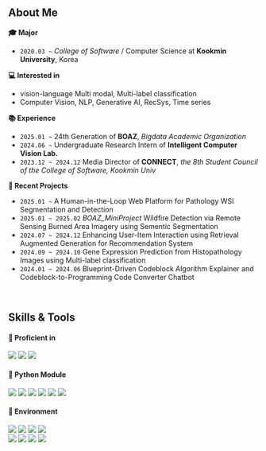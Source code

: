 <br>

## About Me
**:mortar_board: Major**  
+ `2020.03 ~` _College of Software_ / Computer Science at **Kookmin University**, Korea

**:computer: Interested in**
+ vision-language Multi modal, Multi-label classification
+ Computer Vision, NLP, Generative AI, RecSys, Time series

**:books: Experience**
+ `2025.01 ~` 24th Generation of **BOAZ**, _Bigdata Academic Organization_
+ `2024.06 ~` Undergraduate Research Intern of **Intelligent Computer Vision Lab.**
+ `2023.12 ~ 2024.12` Media Director of **CONNECT**, _the 8th Student Council of the College of Software, Kookmin Univ_

**:bookmark_tabs: Recent Projects**
+ `2025.01 ~` A Human-in-the-Loop Web Platform for Pathology WSI Segmentation and Detection
+ `2025.01 ~ 2025.02` _BOAZ_MiniProject_ Wildfire Detection via Remote Sensing Burned Area Imagery using Sementic Segmentation
+ `2024.07 ~ 2024.12` Enhancing User-Item Interaction using Retrieval Augmented Generation for Recommendation System
+ `2024.09 ~ 2024.10` Gene Expression Prediction from Histopathology Images using Multi-label classification
+ `2024.01 ~ 2024.06` Blueprint-Driven Codeblock Algorithm Explainer and Codeblock-to-Programming Code Converter Chatbot

<br>

## Skills & Tools
<div align="left">

#### 📘 Proficient in

<img src="https://img.shields.io/badge/Python-3776AB?style=flat&logo=Python&logoColor=white"/>
  
<img src="https://img.shields.io/badge/-C++-blue?logo=cplusplus"/>

<img src="https://img.shields.io/badge/Java-ED8B00?logo=openjdk&logoColor=white"/>

<br>

#### 📕 Python Module

<img src="https://img.shields.io/badge/pandas-150458?style=flat&logo=pandas&logoColor=white"/>

<img src="https://img.shields.io/badge/NumPy-013243?style=flat&logo=NumPy&logoColor=white"/>
  
<img src="https://img.shields.io/badge/Matplotlib-0C1528?style=flat&logo=Soundcharts&logoColor=white"/>

<img src="https://img.shields.io/badge/scikit%20learn-F7931E?style=flat&logo=scikit-learn&logoColor=white"/>
  
<img src="https://img.shields.io/badge/TensorFlow-FF6F00?style=flat&logo=TensorFlow&logoColor=white"/>

<img src="https://img.shields.io/badge/PyTorch-EE4C2C?style=flat&logo=PyTorch&logoColor=white"/>

<br>

#### 📗 Environment

<img src="https://img.shields.io/badge/Jupyter-F37626?style=flat&logo=Jupyter&logoColor=white"/>
  
<img src="https://img.shields.io/badge/Google%20Colab-F9AB00?style=flat&logo=googlecolab&logoColor=white"/>

<img src="https://img.shields.io/badge/Visual%20Studio%20Code-007ACC?style=flat&logo=visualstudiocode&logoColor=white"/>

<img src="https://img.shields.io/badge/RStudio-75AADB?style=flat&logo=RStudio&logoColor=white"/>

<br>

<img src="https://img.shields.io/badge/Github-181717?style=flat&logo=Github&logoColor=white"/>

<img src="https://img.shields.io/badge/Notion-000000?style=flat&logo=Notion&logoColor=white"/>

<img src="https://img.shields.io/badge/Slack-4A154B?style=flat&logo=Slack&logoColor=white"/>

<img src="https://img.shields.io/badge/Trello-0052CC?style=flat&logo=Trello&logoColor=white"/>

</div>

<br>
